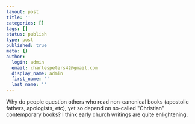 ```yaml
---
layout: post
title: ''
categories: []
tags: []
status: publish
type: post
published: true
meta: {}
author:
  login: admin
  email: charlespeters42@gmail.com
  display_name: admin
  first_name: ''
  last_name: ''
---
```


Why do people question others who read non-canonical books (apostolic fathers, apologists, etc), yet so depend on so-called "Christian" contemporary books? I think early church writings are quite enlightening.